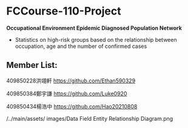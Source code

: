 # FCCourse-110-Project
**Occupational Environment Epidemic Diagnosed Population Network**


- Statistics on high-risk groups based on the relationship between occupation, age and the number of confirmed cases


Member List:
------------------------------------------------------------------------------------------------------------------------

409850228洪翊軒
https://github.com/Ethan590329


409850384鄭宇謙
https://github.com/Luke0920


409850434楊浩中
https://github.com/Hao20210808

/../main/assets/ images/Data Field Entity Relationship Diagram.png
